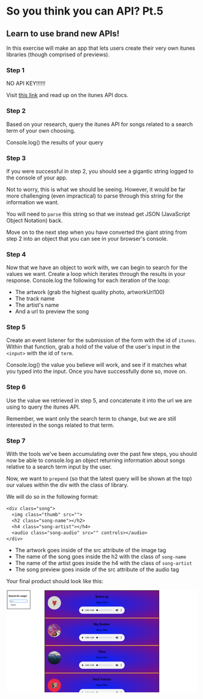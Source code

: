 # So you think you can API? Pt.5

## Learn to use brand new APIs!

In this exercise will make an app that lets users create their very own itunes libraries (though comprised of previews).

### Step 1
NO API KEY!!!!!!

Visit [this link](https://affiliate.itunes.apple.com/resources/documentation/itunes-store-web-service-search-api/#overview) and read up on the itunes API docs.

### Step 2
Based on your research, query the itunes API for songs related to a search term of your own choosing.

Console.log() the results of your query

### Step 3
If you were successful in step 2, you should see a gigantic string logged to the console of your app.

Not to worry, this is what we should be seeing. However, it would be far more challenging (even impractical) to parse through this string for the information we want.

You will need to `parse` this string so that we instead get JSON (JavaScript Object Notation) back. 

Move on to the next step when you have converted the giant string from step 2 into an object that you can see in your browser's console.

### Step 4
Now that we have an object to work with, we can begin to search for the values we want. Create a loop which iterates through the results in your response. Console.log the following for each iteration of the loop: 

- The artwork (grab the highest quality photo, artworkUrl100) 
- The track name
- The artist's name
- And a url to preview the song

### Step 5
Create an event listener for the submission of the form with the id of `itunes`. Within that function, grab a hold of the value of the user's input in the `<input>` with the id of `term`.

Console.log() the value you believe will work, and see if it matches what you typed into the input. Once you have successfully done so, move on.

### Step 6
Use the value we retrieved in step 5, and concatenate it into the url we are using to query the itunes API. 

Remember, we want only the search term to change, but we are still interested in the songs related to that term.

### Step 7
With the tools we've been accumulating over the past few steps, you should now be able to console.log an object returning information about songs relative to a search term input by the user. 

Now, we want to `prepend` (so that the latest query will be shown at the top) our values within the div with the class of library.

We will do so in the following format:

```
<div class="song">
  <img class="thumb" src="">
  <h2 class="song-name"></h2>
  <h4 class="song-artist"></h4>
  <audio class="song-audio" src="" controls></audio>
</div>

```

- The artwork goes inside of the src attribute of the image tag
- The name of the song goes inside the h2 with the class of `song-name`
- The name of the artist goes inside the h4 with the class of `song-artist`
- The song preview goes inside of the src attribute of the audio tag

Your final product should look like this:

<img src="final.png">